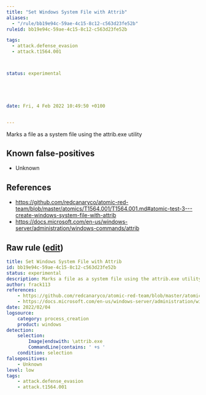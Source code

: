 ```yaml
---
title: "Set Windows System File with Attrib"
aliases:
  - "/rule/bb19e94c-59ae-4c15-8c12-c563d23fe52b"
ruleid: bb19e94c-59ae-4c15-8c12-c563d23fe52b

tags:
  - attack.defense_evasion
  - attack.t1564.001



status: experimental





date: Fri, 4 Feb 2022 10:49:50 +0100


---
```


Marks a file as a system file using the attrib.exe utility

<!--more-->


## Known false-positives

* Unknown



## References

* https://github.com/redcanaryco/atomic-red-team/blob/master/atomics/T1564.001/T1564.001.md#atomic-test-3---create-windows-system-file-with-attrib
* https://docs.microsoft.com/en-us/windows-server/administration/windows-commands/attrib


## Raw rule ([edit](https://github.com/SigmaHQ/sigma/edit/master/rules/windows/process_creation/proc_creation_win_attrib_system.yml))
```yaml
title: Set Windows System File with Attrib
id: bb19e94c-59ae-4c15-8c12-c563d23fe52b
status: experimental
description: Marks a file as a system file using the attrib.exe utility
author: frack113
references:
    - https://github.com/redcanaryco/atomic-red-team/blob/master/atomics/T1564.001/T1564.001.md#atomic-test-3---create-windows-system-file-with-attrib
    - https://docs.microsoft.com/en-us/windows-server/administration/windows-commands/attrib
date: 2022/02/04
logsource:
    category: process_creation
    product: windows
detection:
    selection:
        Image|endswith: \attrib.exe
        CommandLine|contains: ' +s '
    condition: selection
falsepositives:
    - Unknown
level: low
tags:
    - attack.defense_evasion
    - attack.t1564.001
```
